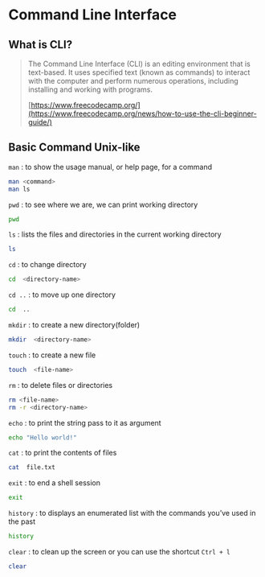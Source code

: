 # Command Line Interface

## What is CLI?

> The Command Line Interface (CLI) is an editing environment that is text-based.
> It uses specified text (known as commands) to interact with the computer and
> perform numerous operations, including installing and working with programs.
>
> [https://www.freecodecamp.org/](https://www.freecodecamp.org/news/how-to-use-the-cli-beginner-guide/)

## Basic Command Unix-like

`man` : to show the usage manual, or help page, for a command

```bash
man <command>
man ls
```

`pwd` : to see where we are, we can print working directory

```bash
pwd
```

`ls` : lists the files and directories in the current working directory

```bash
ls
```

`cd` : to change directory

```bash
cd  <directory-name>
```

`cd ..` : to move up one directory

```bash
cd  ..
```

`mkdir` : to create a new directory(folder)

```bash
mkdir  <directory-name>
```

`touch` : to create a new file

```bash
touch  <file-name>
```

`rm` : to delete files or directories

```bash
rm <file-name>
rm -r <directory-name>
```

`echo` : to print the string pass to it as argument

```bash
echo "Hello world!"
```

`cat` : to print the contents of files

```bash
cat  file.txt
```

`exit` : to end a shell session

```bash
exit
```

`history` : to displays an enumerated list with the commands you’ve used in the
past

```bash
history
```

`clear` : to clean up the screen or you can use the shortcut `Ctrl + l`

```bash
clear
```
